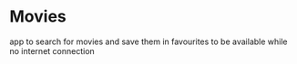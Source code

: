 # Movies
app to search for movies and save them in favourites to be available while no internet connection 
